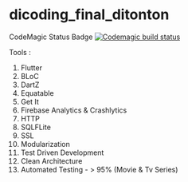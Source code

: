 # dicoding_final_ditonton


CodeMagic Status Badge
[![Codemagic build status](https://api.codemagic.io/apps/643ba7734ac07468ecdd335f/workflow_testing/status_badge.svg)](https://codemagic.io/apps/643ba7734ac07468ecdd335f/workflow_testing/latest_build)

Tools :
1. Flutter
2. BLoC 
3. DartZ
4. Equatable
5. Get It
6. Firebase Analytics & Crashlytics
7. HTTP 
8. SQLFLite
9. SSL 
10. Modularization
11. Test Driven Development
12. Clean Architecture
13. Automated Testing - > 95% (Movie & Tv Series)